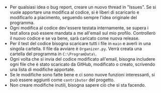 - Per qualsiasi idea o bug report, creare un nuovo thread in "Issues". Se si vuole apportare una modifica al codice, si è liberi di scaricarlo e modificarlo a piacimento, seguendo sempre l'idea originale del programma.
- Ogni modifica al codice dev'essere testata internamente, se supera i test allora può essere mandata a me all'email sul mio profilo. Controllerò il nuovo codice e se va bene, sarà caricato come nuova release.
- Per il test del codice bisogna scaricare tutti i file in `main` e averli in una singola cartella. Il file da avviare è `Organizer.py`. Verrà creata una cartella del programma in `C:\ProgramData\`.
- Ogni volta che si invia del codice modificato all'email, bisogna includere ogni file che è stato scaricato da GitHub, modificato o creato, scrivendo una lista di modifiche apportate.
- Se le modifiche sono fatte bene e ci sono nuove funzioni interessanti, si può essere aggiunti come `contributor` del progetto.
- Non creare modifiche inutili, bisogna sapere ciò che si sta facendo.
